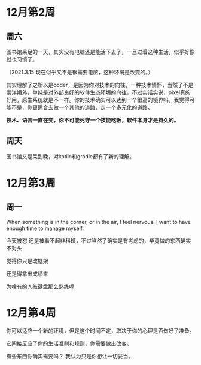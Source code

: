 # 12月第2周

## 周六

图书馆呆足的一天，其实没有电脑还是能活下去了，一旦过着这种生活，似乎好像就也习惯了。

（2021.3.15 现在似乎又不是很需要电脑，这种环境是改变的。）

其实理解了之所以是coder，是因为你对技术的向往，一种技术情怀，当然了不是崇洋媚外，单纯是对外部良好的软件生态环境的向往，不过实话实说，pixel真的好用，原生系统就是不一样。你的技术确实可以达到一个很高的境界吗，我觉得可能不是，你更适合去做一个其他的道路，走一个多元化的道路。

**技术、语言一直在变，你不可能死守一个技能吃饭，软件本身才是持久的。**



## 周天

图书馆又是呆到晚，对kotlin和gradle都有了新的理解。

# 12月第3周

## 周一

When something is in the corner, or in the air, I feel nervous. I want to have enough time to manage myself.

今天被怼 还是被看不起非科班，不过当然了确实是有考虑的，毕竟做的东西确实不对头

觉得你只是改框架

还是得拿出成绩来

为啥有的人敲键盘那么熟练呢

# 12月第4周

你可以适应一个新的环境，但是这个时间不定，取决于你的心理是否做好了准备。

它间接反应了你的生活准则和规则，你需要做出改变。

有些东西你确实需要吗？ 我认为只是你想让一切妥当。

